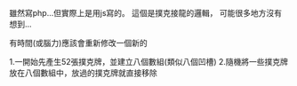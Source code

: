 雖然寫php...但實際上是用js寫的。
這個是撲克接龍的邏輯，
可能很多地方沒有想到...

有時間(或腦力)應該會重新修改一個新的


1.一開始先產生52張撲克牌，並建立八個數組(類似八個凹槽)
2.隨機將一些撲克牌放在八個數組中，放過的撲克牌就直接移除



